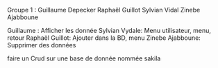 Groupe 1 : 
Guillaume Depecker
Raphaël Guillot
Sylvian Vidal
Zinebe Ajabboune

Guillaume : Afficher les donnée
Sylvian Vydale: Menu utilisateur, menu, retour
Raphaël Guillot: Ajouter dans la BD, menu
Zinebe Ajabboune: Supprimer des données

faire un Crud sur une base de donnée nommée sakila
